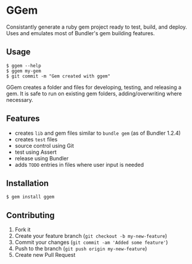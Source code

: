 # GGem

Consistantly generate a ruby gem project ready to test, build, and deploy.  Uses and emulates most of Bundler's gem building features.

## Usage

```
$ ggem --help
$ ggem my-gem
$ git commit -m "Gem created with ggem"
```

GGem creates a folder and files for developing, testing, and releasing a gem.  It is safe to run on existing gem folders, adding/overwriting where necessary.

## Features

* creates `lib` and gem files similar to `bundle gem` (as of Bundler 1.2.4)
* creates `test` files
* source control using Git
* test using Assert
* release using Bundler
* adds `TODO` entries in files where user input is needed

## Installation

```
$ gem install ggem
```

## Contributing

1. Fork it
2. Create your feature branch (`git checkout -b my-new-feature`)
3. Commit your changes (`git commit -am 'Added some feature'`)
4. Push to the branch (`git push origin my-new-feature`)
5. Create new Pull Request
